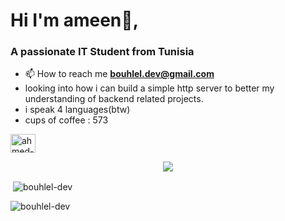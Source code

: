 <h1>Hi I'm ameen👋,</h1>
<h3>A passionate IT Student from Tunisia</h3>

- 📫 How to reach me **bouhlel.dev@gmail.com**
- looking into how i can build a simple http server to better my understanding of backend related projects.
- i speak 4 languages(btw)
- cups of coffee : 573
 <p align="left">
  <a href="https://linkedin.com/in/ahmed-amine-bouhlel-b628442a5" target="blank"><img align="center" src="https://raw.githubusercontent.com/rahuldkjain/github-profile-readme-generator/master/src/images/icons/Social/linked-in-alt.svg" alt="ahmed-amine-bouhlel-b628442a5" height="30" width="40" /></a>
</p>


<p align="center">
  <img src="https://media0.giphy.com/media/v1.Y2lkPTc5MGI3NjExN3J1ZzJqbTlzbHF2a3h6dGlzZjkyd2xva2M2bHZ3bGozbzlta2M3ZiZlcD12MV9pbnRlcm5hbF9naWZfYnlfaWQmY3Q9Zw/iIqmM5tTjmpOB9mpbn/giphy.gif" /> 
</p>

<p display-items="inline-block">
<p>&nbsp;<img align="center" src="https://github-readme-stats.vercel.app/api?username=bouhlel-dev&show_icons=true&locale=en" alt="bouhlel-dev" /></p>

<p><img align="center" src="https://github-readme-streak-stats.herokuapp.com/?user=bouhlel-dev&" alt="bouhlel-dev" /></p>
</p>









